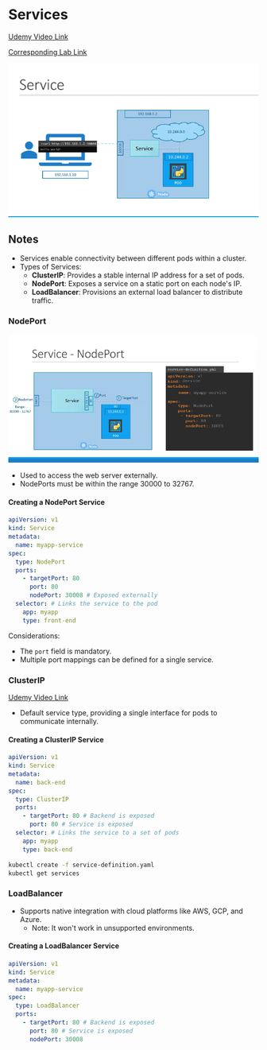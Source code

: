 # Services

[Udemy Video Link](https://udemy.com/course/certified-kubernetes-administrator-with-practice-tests/learn/lecture/14295512#content)

[Corresponding Lab Link](https://uklabs.kodekloud.com/topic/practice-test-services-2/)

![Service Diagram](../../imgs/notes/section_2/service-img1.png)

## Notes

- Services enable connectivity between different pods within a cluster.
- Types of Services:
  - **ClusterIP**: Provides a stable internal IP address for a set of pods.
  - **NodePort**: Exposes a service on a static port on each node's IP.
  - **LoadBalancer**: Provisions an external load balancer to distribute traffic.

### NodePort

![NodePort Diagram](../../imgs/notes/section_2/service-img-nodeport.png)

- Used to access the web server externally.
- NodePorts must be within the range 30000 to 32767.

#### Creating a NodePort Service

```yaml
apiVersion: v1
kind: Service
metadata:
  name: myapp-service
spec:
  type: NodePort
  ports:
    - targetPort: 80
      port: 80
      nodePort: 30008 # Exposed externally
  selector: # Links the service to the pod
    app: myapp
    type: front-end
```

Considerations:

- The `port` field is mandatory.
- Multiple port mappings can be defined for a single service.

### ClusterIP

[Udemy Video Link](https://udemy.com/course/certified-kubernetes-administrator-with-practice-tests/learn/lecture/14295514#content)

- Default service type, providing a single interface for pods to communicate internally.

#### Creating a ClusterIP Service

```yaml
apiVersion: v1
kind: Service
metadata:
  name: back-end
spec:
  type: ClusterIP
  ports:
    - targetPort: 80 # Backend is exposed
      port: 80 # Service is exposed
  selector: # Links the service to a set of pods
    app: myapp
    type: back-end
```

```bash
kubectl create -f service-definition.yaml
kubectl get services
```

### LoadBalancer

- Supports native integration with cloud platforms like AWS, GCP, and Azure.
  - Note: It won't work in unsupported environments.

#### Creating a LoadBalancer Service

```yaml
apiVersion: v1
kind: Service
metadata:
  name: myapp-service
spec:
  type: LoadBalancer
  ports:
    - targetPort: 80 # Backend is exposed
      port: 80 # Service is exposed
      nodePort: 30008
```
